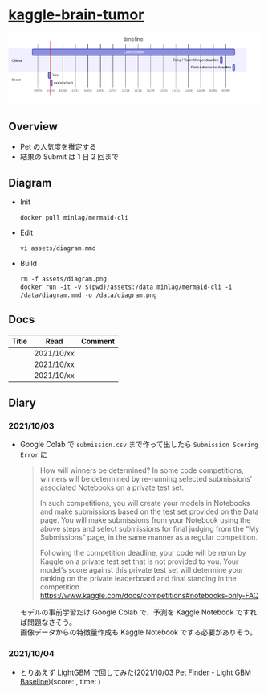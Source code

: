 # [kaggle-brain-tumor](https://www.kaggle.com/c/rsna-miccai-brain-tumor-radiogenomic-classification)

![schedule](assets/diagram.png)

## Overview

- Pet の人気度を推定する
- 結果の Submit は 1 日 2 回まで

## Diagram

- Init

  ```
  docker pull minlag/mermaid-cli
  ```

- Edit

  ```
  vi assets/diagram.mmd
  ```

- Build

  ```
  rm -f assets/diagram.png
  docker run -it -v $(pwd)/assets:/data minlag/mermaid-cli -i /data/diagram.mmd -o /data/diagram.png
  ```

## Docs

| Title | Read       | Comment |
| ----- | ---------- | ------- |
|       | 2021/10/xx |         |
|       | 2021/10/xx |         |
|       | 2021/10/xx |         |

## Diary

### 2021/10/03

- Google Colab で `submission.csv` まで作って出したら `Submission Scoring Error` に

  > How will winners be determined?
  > In some code competitions, winners will be determined by re-running selected submissions’ associated Notebooks on a private test set.
  >
  > In such competitions, you will create your models in Notebooks and make submissions based on the test set provided on the Data page. You will make submissions from your Notebook using the above steps and select submissions for final judging from the “My Submissions” page, in the same manner as a regular competition.
  >
  > Following the competition deadline, your code will be rerun by Kaggle on a private test set that is not provided to you. Your model's score against this private test set will determine your ranking on the private leaderboard and final standing in the competition.
  > https://www.kaggle.com/docs/competitions#notebooks-only-FAQ

  モデルの事前学習だけ Google Colab で、予測を Kaggle Notebook ですれば問題なさそう。  
  画像データからの特徴量作成も Kaggle Notebook でする必要がありそう。

### 2021/10/04

- とりあえず LightGBM で回してみた([2021/10/03 Pet Finder - Light GBM Baseline](https://www.kaggle.com/mstkmyhr/2021-10-03-pet-finder-light-gbm-baseline))(score: , time: )
